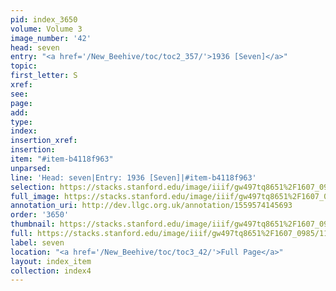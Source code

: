 ```yaml
---
pid: index_3650
volume: Volume 3
image_number: '42'
head: seven
entry: "<a href='/New_Beehive/toc/toc2_357/'>1936 [Seven]</a>"
topic: 
first_letter: S
xref: 
see: 
page: 
add: 
type: 
index: 
insertion_xref: 
insertion: 
item: "#item-b4118f963"
unparsed: 
line: 'Head: seven|Entry: 1936 [Seven]|#item-b4118f963'
selection: https://stacks.stanford.edu/image/iiif/gw497tq8651%2F1607_0985/1116,1502,373,148/full/0/default.jpg
full_image: https://stacks.stanford.edu/image/iiif/gw497tq8651%2F1607_0985/full/full/0/default.jpg
annotation_uri: http://dev.llgc.org.uk/annotation/1559574145693
order: '3650'
thumbnail: https://stacks.stanford.edu/image/iiif/gw497tq8651%2F1607_0985/1116,1502,373,148/150,/0/default.jpg
full: https://stacks.stanford.edu/image/iiif/gw497tq8651%2F1607_0985/1116,1502,373,148/full/0/default.jpg
label: seven
location: "<a href='/New_Beehive/toc/toc3_42/'>Full Page</a>"
layout: index_item
collection: index4
---
```

